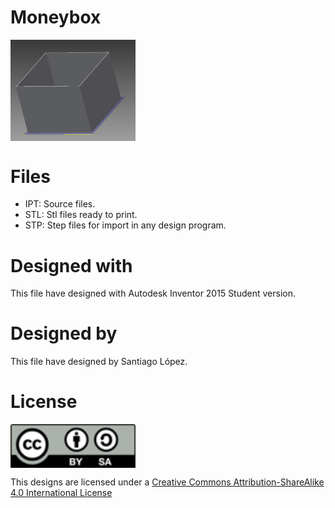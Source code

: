 # Moneybox
<img src="moneybox.png" width="200" align = "center">

# Files
* IPT: Source files.
* STL: Stl files ready to print.
* STP: Step files for import in any design program.

# Designed with
This file have designed with Autodesk Inventor 2015 Student version.

# Designed by
This file have designed by Santiago López.
# License
<img src="../by-sa.png" width="200" align = "center">

This designs are licensed under a [Creative Commons Attribution-ShareAlike 4.0 International License](http://creativecommons.org/licenses/by-sa/4.0/)
